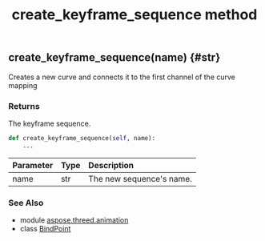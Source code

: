 ﻿---
title: create_keyframe_sequence method
second_title: Aspose.3D for Python via .NET API References
description: 
type: docs
weight: 40
url: /python-net/aspose.threed.animation/bindpoint/create_keyframe_sequence/
is_root: false
---

## create_keyframe_sequence(name) {#str}

Creates a new curve and connects it to the first channel of the curve mapping

### Returns 


The keyframe sequence.


```python
def create_keyframe_sequence(self, name):
    ...
```


| Parameter | Type | Description |
| :- | :- | :- |
| name | str | The new sequence's name. |



### See Also
* module [aspose.threed.animation](../../)
* class [BindPoint](/3d/python-net/aspose.threed.animation/bindpoint)
